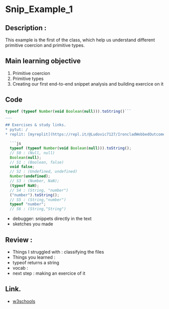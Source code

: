 # Snip_Example_1

## Description :
This example is the first of the class, which help us understand different primitive coercion and primitive types.


## Main learning objective
1. Primitive coercion 
2. Primitive types
3. Creating our first end-to-end snippet analysis and building exercice on it

## Code
```js
typeof (typeof Number(void Boolean(null))).toString()```
___

## Exercises & study links.  
* pytut: /
* replit: [myreplit](https://repl.it/@Ludovic7127/IroncladWebbedOutcome)  

  ```js
  typeof (typeof Number(void Boolean(null))).toString();
  // S0 : (Null, null)
  Boolean(null);
  // S1 : (Boolean, false)
  void false;
  // S2 : (Undefined, undefined)
  Number(undefined);
  // S3 : (Number, NaN);
  (typeof NaN);
  // S4 : (String, "number")
  ("number").toString();
  // S5 : (String,"number")
  typeof "number";
  // S6 : (String,"String")
```   


* debugger: snippets directly in the text
* sketches you made

## Review : 

* Things I struggled with : classifying the files
* Things you learned : 
* typeof returns a string
* vocab : 
* next step : making an exercice of it

## Link.  
* [w3schools](https://www.w3schools.com/js/js_datatypes.asp)

